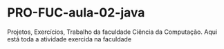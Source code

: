 # PRO-FUC-aula-02-java
Projetos, Exercícios, Trabalho da faculdade Ciência da Computação. Aqui está toda a atividade exercida na faculdade
